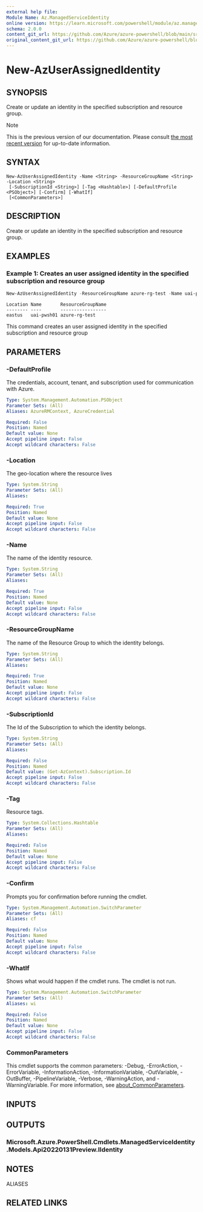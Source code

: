 ```yaml
---
external help file: 
Module Name: Az.ManagedServiceIdentity
online version: https://learn.microsoft.com/powershell/module/az.managedserviceidentity/new-azuserassignedidentity
schema: 2.0.0
content_git_url: https://github.com/Azure/azure-powershell/blob/main/src/ManagedServiceIdentity/help/New-AzUserAssignedIdentity.md
original_content_git_url: https://github.com/Azure/azure-powershell/blob/main/src/ManagedServiceIdentity/help/New-AzUserAssignedIdentity.md
---
```


# New-AzUserAssignedIdentity

## SYNOPSIS
Create or update an identity in the specified subscription and resource group.

> [!NOTE]
>This is the previous version of our documentation. Please consult [the most recent version](/powershell/module/az.managedserviceidentity/new-azuserassignedidentity) for up-to-date information.

## SYNTAX

```
New-AzUserAssignedIdentity -Name <String> -ResourceGroupName <String> -Location <String>
 [-SubscriptionId <String>] [-Tag <Hashtable>] [-DefaultProfile <PSObject>] [-Confirm] [-WhatIf]
 [<CommonParameters>]
```

## DESCRIPTION
Create or update an identity in the specified subscription and resource group.

## EXAMPLES

### Example 1: Creates an user assigned identity in the specified subscription and resource group
```powershell
New-AzUserAssignedIdentity -ResourceGroupName azure-rg-test -Name uai-pwsh01 -Location eastus
```

```output
Location Name       ResourceGroupName
-------- ----       -----------------
eastus   uai-pwsh01 azure-rg-test
```

This command creates an user assigned identity in the specified subscription and resource group

## PARAMETERS

### -DefaultProfile
The credentials, account, tenant, and subscription used for communication with Azure.

```yaml
Type: System.Management.Automation.PSObject
Parameter Sets: (All)
Aliases: AzureRMContext, AzureCredential

Required: False
Position: Named
Default value: None
Accept pipeline input: False
Accept wildcard characters: False
```

### -Location
The geo-location where the resource lives

```yaml
Type: System.String
Parameter Sets: (All)
Aliases:

Required: True
Position: Named
Default value: None
Accept pipeline input: False
Accept wildcard characters: False
```

### -Name
The name of the identity resource.

```yaml
Type: System.String
Parameter Sets: (All)
Aliases:

Required: True
Position: Named
Default value: None
Accept pipeline input: False
Accept wildcard characters: False
```

### -ResourceGroupName
The name of the Resource Group to which the identity belongs.

```yaml
Type: System.String
Parameter Sets: (All)
Aliases:

Required: True
Position: Named
Default value: None
Accept pipeline input: False
Accept wildcard characters: False
```

### -SubscriptionId
The Id of the Subscription to which the identity belongs.

```yaml
Type: System.String
Parameter Sets: (All)
Aliases:

Required: False
Position: Named
Default value: (Get-AzContext).Subscription.Id
Accept pipeline input: False
Accept wildcard characters: False
```

### -Tag
Resource tags.

```yaml
Type: System.Collections.Hashtable
Parameter Sets: (All)
Aliases:

Required: False
Position: Named
Default value: None
Accept pipeline input: False
Accept wildcard characters: False
```

### -Confirm
Prompts you for confirmation before running the cmdlet.

```yaml
Type: System.Management.Automation.SwitchParameter
Parameter Sets: (All)
Aliases: cf

Required: False
Position: Named
Default value: None
Accept pipeline input: False
Accept wildcard characters: False
```

### -WhatIf
Shows what would happen if the cmdlet runs.
The cmdlet is not run.

```yaml
Type: System.Management.Automation.SwitchParameter
Parameter Sets: (All)
Aliases: wi

Required: False
Position: Named
Default value: None
Accept pipeline input: False
Accept wildcard characters: False
```

### CommonParameters
This cmdlet supports the common parameters: -Debug, -ErrorAction, -ErrorVariable, -InformationAction, -InformationVariable, -OutVariable, -OutBuffer, -PipelineVariable, -Verbose, -WarningAction, and -WarningVariable. For more information, see [about_CommonParameters](http://go.microsoft.com/fwlink/?LinkID=113216).

## INPUTS

## OUTPUTS

### Microsoft.Azure.PowerShell.Cmdlets.ManagedServiceIdentity.Models.Api20220131Preview.IIdentity

## NOTES

ALIASES

## RELATED LINKS

